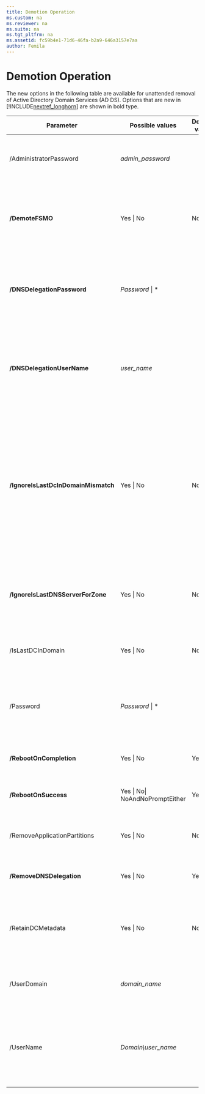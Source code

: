 ```yaml
---
title: Demotion Operation
ms.custom: na
ms.reviewer: na
ms.suite: na
ms.tgt_pltfrm: na
ms.assetid: fc59b4e1-71d6-46fa-b2a9-646a3157e7aa
author: Femila
---
```

# Demotion Operation
  The new options in the following table are available for unattended removal of Active Directory Domain Services \(AD DS\). Options that are new in [!INCLUDE[nextref_longhorn](../Token/nextref_longhorn_md.md)] are shown in bold type.  
  
|Parameter|Possible values|Default value|Description|  
|---------------|---------------------|-------------------|-----------------|  
|\/AdministratorPassword|*admin\_password*||Sets the local administrator password for the computer during removal of a domain controller.|  
|**\/DemoteFSMO**|Yes &#124; No|No|Indicates that a forced removal should continue even if an operations master \(also known as flexible single master operations or FSMO\) role is held by the domain controller.|  
|**\/DNSDelegationPassword**|*Password* &#124; \*||Specifies the password for the user name \(the account credentials\) that is used to create or remove the Domain Name System \(DNS\) delegation. Specify \* to prompt the user to enter credentials.|  
|**\/DNSDelegationUserName**|*user\_name*||Specifies the user name to be used when the DNS delegation is created or removed. If you do not specify a value, the account credentials that you specify for the installation or removal of AD DS are used for the DNS delegation.|  
|**\/IgnoreIsLastDcInDomainMismatch**|Yes &#124; No|No|Specifies whether to continue the demotion of the domain controller when either the switch \/IsLastDCInDomain:Yes is specified and Dcpromo detects that there is actually another active domain controller in the domain or when the switch \/IsLastDCInDomain:No is specified and Dcpromo cannot contact any other domain controller in the domain.|  
|**\/IgnoreIsLastDNSServerForZone**|Yes &#124; No|No|Specifies whether to continue the demotion despite the fact that the domain controller is the last DNS server for one or more Active Directory–integrated DNS zones that it hosts.|  
|\/IsLastDCInDomain|Yes &#124; No|No|Specifies whether the computer that is being demoted is the last domain controller in the domain.|  
|\/Password|*Password* &#124; \*||Specifies the password corresponding to the user name \(account credentials\) that is used to promote the domain controller. Specify \* to prompt the user to enter credentials.|  
|**\/RebootOnCompletion**|Yes &#124; No|Yes|Specifies whether to restart the computer upon completion, regardless of success.|  
|**\/RebootOnSuccess**|Yes &#124; No&#124; NoAndNoPromptEither|Yes|Specifies whether to restart the computer upon successful completion of an operation.|  
|\/RemoveApplicationPartitions|Yes &#124; No|No|Specifies whether to remove application directory partitions during removal of a domain controller.|  
|**\/RemoveDNSDelegation**|Yes &#124; No|Yes|Specifies whether to remove DNS delegations that point to this DNS server from the parent DNS zone.|  
|\/RetainDCMetadata|Yes &#124; No|No|Retains domain controller metadata in the domain after removal of AD DS to allow a delegated administrator to remove AD DS from an RODC.|  
|\/UserDomain|*domain\_name*||Specifies the domain name for the user name \(account credentials\) that is used for promoting a domain controller.|  
|\/UserName|*Domain\\user\_name*||Specifies the user name \(account credentials\) that is used for promoting a domain controller. We recommend that you specify the account credentials in the domain\\user\_name format.|  
  
  